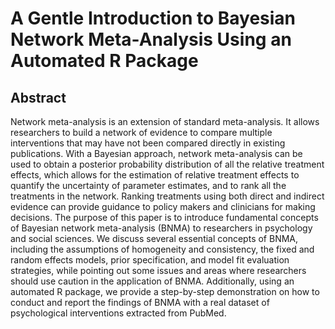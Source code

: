 # A Gentle Introduction to Bayesian Network Meta-Analysis Using an Automated R Package

## Abstract 
Network meta-analysis is an extension of standard meta-analysis. It allows researchers to build a network of evidence to compare multiple interventions that may have not been compared directly in existing publications. With a Bayesian approach, network meta-analysis can be used to obtain a posterior probability distribution of all the relative treatment effects, which allows for the estimation of relative treatment effects to quantify the uncertainty of parameter estimates, and to rank all the treatments in the network. Ranking treatments using both direct and indirect evidence can provide guidance to policy makers and clinicians for making decisions. The purpose of this paper is to introduce fundamental concepts of Bayesian network meta-analysis (BNMA) to researchers in psychology and social sciences. We discuss several essential concepts of BNMA, including the assumptions of homogeneity and consistency, the fixed and random effects models, prior specification, and model fit evaluation strategies, while pointing out some issues and areas where researchers should use caution in the application of BNMA. Additionally, using an automated R package, we provide a step-by-step demonstration on how to conduct and report the findings of BNMA with a real dataset of psychological interventions extracted from PubMed. 
